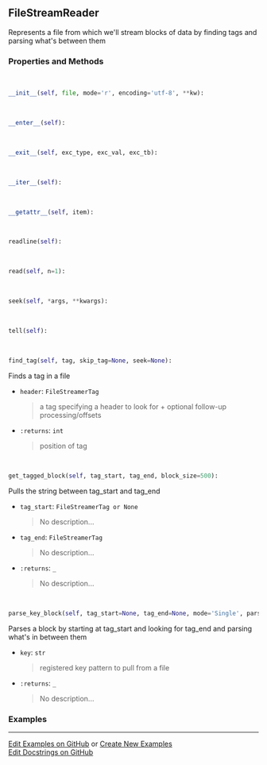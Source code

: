 ## <a id="McUtils.Parsers.FileStreamer.FileStreamReader">FileStreamReader</a>
Represents a file from which we'll stream blocks of data by finding tags and parsing what's between them

### Properties and Methods
<a id="McUtils.Parsers.FileStreamer.FileStreamReader.__init__">&nbsp;</a>
```python
__init__(self, file, mode='r', encoding='utf-8', **kw): 
```

<a id="McUtils.Parsers.FileStreamer.FileStreamReader.__enter__">&nbsp;</a>
```python
__enter__(self): 
```

<a id="McUtils.Parsers.FileStreamer.FileStreamReader.__exit__">&nbsp;</a>
```python
__exit__(self, exc_type, exc_val, exc_tb): 
```

<a id="McUtils.Parsers.FileStreamer.FileStreamReader.__iter__">&nbsp;</a>
```python
__iter__(self): 
```

<a id="McUtils.Parsers.FileStreamer.FileStreamReader.__getattr__">&nbsp;</a>
```python
__getattr__(self, item): 
```

<a id="McUtils.Parsers.FileStreamer.FileStreamReader.readline">&nbsp;</a>
```python
readline(self): 
```

<a id="McUtils.Parsers.FileStreamer.FileStreamReader.read">&nbsp;</a>
```python
read(self, n=1): 
```

<a id="McUtils.Parsers.FileStreamer.FileStreamReader.seek">&nbsp;</a>
```python
seek(self, *args, **kwargs): 
```

<a id="McUtils.Parsers.FileStreamer.FileStreamReader.tell">&nbsp;</a>
```python
tell(self): 
```

<a id="McUtils.Parsers.FileStreamer.FileStreamReader.find_tag">&nbsp;</a>
```python
find_tag(self, tag, skip_tag=None, seek=None): 
```
Finds a tag in a file
- `header`: `FileStreamerTag`
    >a tag specifying a header to look for + optional follow-up processing/offsets
- `:returns`: `int`
    >position of tag

<a id="McUtils.Parsers.FileStreamer.FileStreamReader.get_tagged_block">&nbsp;</a>
```python
get_tagged_block(self, tag_start, tag_end, block_size=500): 
```
Pulls the string between tag_start and tag_end
- `tag_start`: `FileStreamerTag or None`
    >No description...
- `tag_end`: `FileStreamerTag`
    >No description...
- `:returns`: `_`
    >No description...

<a id="McUtils.Parsers.FileStreamer.FileStreamReader.parse_key_block">&nbsp;</a>
```python
parse_key_block(self, tag_start=None, tag_end=None, mode='Single', parser=None, parse_mode='List', num=None, **ignore): 
```
Parses a block by starting at tag_start and looking for tag_end and parsing what's in between them
- `key`: `str`
    >registered key pattern to pull from a file
- `:returns`: `_`
    >No description...

### Examples


___

[Edit Examples on GitHub](https://github.com/McCoyGroup/References/edit/gh-pages/Documentation/examples/McUtils/Parsers/FileStreamer/FileStreamReader.md) or 
[Create New Examples](https://github.com/McCoyGroup/References/new/gh-pages/?filename=Documentation/examples/McUtils/Parsers/FileStreamer/FileStreamReader.md) <br/>
[Edit Docstrings on GitHub](https://github.com/McCoyGroup/McUtils/edit/master/Parsers/FileStreamer.py?message=Update%20Docs)